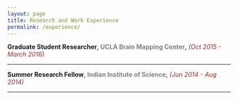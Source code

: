 ```yaml
---
layout: page
title: Research and Work Experience
permalink: /experience/
---
```


**Graduate Student Researcher**, **<span style="color:grey">UCLA Brain Mapping Center</span>**, *<span style="color:brown">(Oct 2015 - March 2016)</span>*

---

**Summer Research Fellow**, **<span style="color:grey">Indian Institute of Science</span>**, *<span style="color:brown">(Jun 2014 - Aug 2014)</span>*

---
